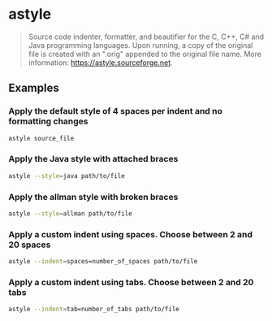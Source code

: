 # astyle

> Source code indenter, formatter, and beautifier for the C, C++, C# and Java programming languages. Upon running, a copy of the original file is created with an ".orig" appended to the original file name. More information: <https://astyle.sourceforge.net>.

## Examples

### Apply the default style of 4 spaces per indent and no formatting changes

```bash
astyle source_file
```

### Apply the Java style with attached braces

```bash
astyle --style=java path/to/file
```

### Apply the allman style with broken braces

```bash
astyle --style=allman path/to/file
```

### Apply a custom indent using spaces. Choose between 2 and 20 spaces

```bash
astyle --indent=spaces=number_of_spaces path/to/file
```

### Apply a custom indent using tabs. Choose between 2 and 20 tabs

```bash
astyle --indent=tab=number_of_tabs path/to/file
```
